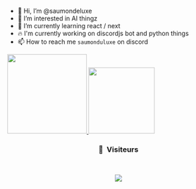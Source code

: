 - 👋 Hi, I’m @saumondeluxe
- 👀 I’m interested in AI thingz
- 🌱 I’m currently learning react / next
- 🔥 I'm currently working on discordjs bot and python things
- 📫 How to reach me `saumonduluxe` on discord

<a href="https://github.com/saumondeluxe">
  <img height="180em" src="https://github-readme-stats-eight-theta.vercel.app/api?username=saumondeluxe&show_icons=true&theme=react&include_all_commits=true&locale=fr"/>
  <img height="150em" src="https://github-readme-stats-eight-theta.vercel.app/api/top-langs/?username=saumondeluxe&layout=compact&langs_count=8&theme=react&locale=fr"/>
</a>

### <p align="center">👀 &nbsp;Visiteurs</p>
<br>
<p align="center">
  <img src="https://profile-counter.glitch.me/saumondeluxe/count.svg" />
</p>
